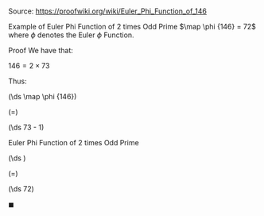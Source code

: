 # 

Source: https://proofwiki.org/wiki/Euler_Phi_Function_of_146

Example of Euler Phi Function of 2 times Odd Prime
$\map \phi {146} = 72$
where $\phi$ denotes the Euler $\phi$ Function.


Proof
We have that:

$146 = 2 \times 73$

Thus:














\(\ds \map \phi {146}\)

\(=\)







\(\ds 73 - 1\)





Euler Phi Function of 2 times Odd Prime














\(\ds \)

\(=\)







\(\ds 72\)









$\blacksquare$





